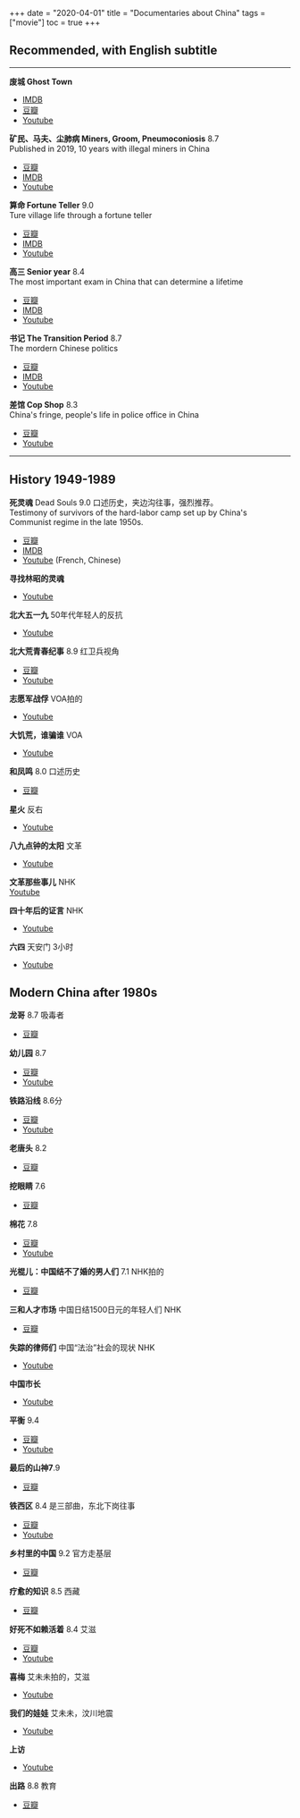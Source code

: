 +++ 
date = "2020-04-01"
title = "Documentaries about China"
tags = ["movie"]
toc = true
+++

## Recommended, with English subtitle
--- 

**废城 Ghost Town** 
- [IMDB](https://www.imdb.com/title/tt1613084/)
- [豆瓣](https://movie.douban.com/subject/3016788/)
- [Youtube](https://www.youtube.com/watch?v=qxLdpOL8WoM)

**矿民、马夫、尘肺病 Miners, Groom, Pneumoconiosis** 8.7  
Published in 2019, 10 years with illegal miners in China
- [豆瓣](https://movie.douban.com/subject/33434927/)  
- [IMDB](https://www.imdb.com/title/tt12048430/?ref_=fn_al_tt_1)
- [Youtube](https://www.youtube.com/watch?v=E2OJQyAgoFw)


**算命 Fortune Teller**  9.0   
Ture village life through a fortune teller
- [豆瓣](https://movie.douban.com/subject/4073872/)  
- [IMDB](https://www.imdb.com/title/tt1847591/)
- [Youtube](https://www.youtube.com/watch?v=xraMWLeWebs&t=1s)

**高三 Senior year** 8.4  
The most important exam in China that can determine a lifetime 
- [豆瓣](https://movie.douban.com/subject/1761854/)   
- [IMDB](https://www.imdb.com/title/tt4276994/)  
- [Youtube](https://www.youtube.com/watch?v=qyvHC9ryn8M)

**书记 The Transition Period** 8.7   
The mordern Chinese politics
- [豆瓣](https://movie.douban.com/subject/3629230/)
- [IMDB](https://www.imdb.com/title/tt1859619/?ref_=fn_al_tt_1)
- [Youtube](https://www.youtube.com/watch?v=a_0blieSP80&t=1808s)

**差馆 Cop Shop** 8.3  
China's fringe, people's life in police office in China
- [豆瓣](https://movie.douban.com/subject/5343752/)
- [Youtube](https://www.youtube.com/watch?v=DjWLLG20uZ0)


--- 
## History 1949-1989

**死灵魂** Dead Souls 9.0
口述历史，夹边沟往事，强烈推荐。  
Testimony of survivors of the hard-labor camp set up by China's Communist regime in the late 1950s.  
- [豆瓣](https://movie.douban.com/subject/30196877/)
- [IMDB](https://www.imdb.com/title/tt8296608/)
- [Youtube](https://www.youtube.com/watch?v=BCDIT2_1D-Q)
 (French, Chinese)


**寻找林昭的灵魂**  
- [Youtube](https://www.youtube.com/watch?v=jWj-jN59fJg)
 
**北大五一九**  50年代年轻人的反抗  
- [Youtube](https://www.youtube.com/watch?v=4jeUv5v_7GM&t=4910s)


**北大荒青春纪事** 8.9  红卫兵视角  
- [豆瓣](https://movie.douban.com/subject/5288871/)
- [Youtube](https://www.youtube.com/watch?v=zfzBj9BEW6M)

**志愿军战俘**  VOA拍的  
- [Youtube](https://www.youtube.com/watch?v=f9EkfJcnisk&t=8s&has_verified=1)


**大饥荒，谁骗谁** VOA  
- [Youtube](https://www.youtube.com/watch?v=tGzZeaIeSBE)


**和凤鸣** 8.0  口述历史  
- [豆瓣](https://movie.douban.com/subject/2080448/?from=subject-page)


**星火** 反右  
- [Youtube](https://www.youtube.com/watch?v=hZvBd4PHI-M)

**八九点钟的太阳**  文革  
- [Youtube](https://www.youtube.com/watch?v=7ZaY846Wpj0&list=PL7FC5919FBDA45105)

**文革那些事儿** NHK  
 [Youtube](https://www.youtube.com/watch?v=T82djMQQVAQ)


**四十年后的证言** NHK  
- [Youtube](https://www.youtube.com/watch?v=N00RTaA72g4)


**六四** 天安门 3小时
- [Youtube](https://www.youtube.com/watch?v=uyauJ34d2K0)

## Modern China after 1980s

**龙哥** 8.7  吸毒者
- [豆瓣](https://movie.douban.com/subject/3724118/)

**幼儿园** 8.7
- [豆瓣](https://movie.douban.com/subject/1761172/)
- [Youtube](https://www.youtube.com/watch?v=XFQURR4YMSc)

**铁路沿线** 8.6分
- [豆瓣](https://movie.douban.com/subject/1421469/)
- [Youtube](https://www.youtube.com/watch?v=lBXyIE1V_FU)

**老唐头** 8.2
- [豆瓣](https://movie.douban.com/subject/4824969/)

**挖眼睛** 7.6
- [豆瓣](https://movie.douban.com/subject/25866887/?from=subject-page)

**棉花** 7.8  
- [豆瓣](https://movie.douban.com/subject/4195650/)
- [Youtube](https://www.youtube.com/watch?v=RCPndyAxW_U)

**光棍儿：中国结不了婚的男人们** 7.1  NHK拍的
- [豆瓣](https://movie.douban.com/subject/27130529/)

**三和人才市场** 中国日结1500日元的年轻人们  NHK
- [豆瓣](https://movie.douban.com/subject/30219684/?from=subject-page)

**失踪的律师们** 中国“法治”社会的现状  NHK
- [Youtube](https://www.youtube.com/watch?v=9HqcF3VHx6E)

**中国市长**
- [Youtube](https://www.youtube.com/watch?v=lllsrbghSm8)

**平衡** 9.4
- [豆瓣](https://movie.douban.com/subject/1958031/)
- [Youtube](https://www.youtube.com/watch?v=Kx-PaCtqzT8)

**最后的山神7**.9
- [豆瓣](https://movie.douban.com/subject/3055323/)

**铁西区** 8.4  是三部曲，东北下岗往事
- [豆瓣](https://movie.douban.com/subject/1309215/)
- [Youtube](https://www.youtube.com/watch?v=SxaEVyFZYK0&t=2417s)

**乡村里的中国** 9.2  官方走基层
- [豆瓣](https://movie.douban.com/subject/24867845/)

**疗愈的知识** 8.5  西藏
- [豆瓣](https://movie.douban.com/subject/2272497/)

**好死不如赖活着** 8.4  艾滋
- [豆瓣](https://movie.douban.com/subject/1578723/)
- [Youtube](https://www.youtube.com/watch?v=yroEggEfXh4list=PLcIyF6F-hxTUoFQ7FRvrqgJelTH6t0NNA&index=11)

**喜梅**  艾未未拍的，艾滋
- [Youtube](https://www.youtube.com/watch?v=KHV0CatTiMM&list=LLFq2hSFKDnt2qq5SauJOCKg&index=45&t=0s)

**我们的娃娃** 艾未未，汶川地震
- [Youtube](https://www.youtube.com/watch?v=XIh9bXBeWqY)

**上访**
- [Youtube](https://www.youtube.com/watch?v=FdfXfqlJyb4&list=PLcIyF6F-hxTUoFQ7FRvrqgJelTH6t0NNA&index=8)

**出路**  8.8 教育
- [豆瓣](https://movie.douban.com/subject/26133459/?from=subject-page)